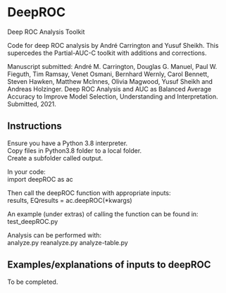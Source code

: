 # DeepROC
Deep ROC Analysis Toolkit

Code for deep ROC analysis by André Carrington and Yusuf Sheikh.  This supercedes the Partial-AUC-C toolkit with additions and corrections.

Manuscript submitted:
André M. Carrington, Douglas G. Manuel, Paul W. Fieguth, Tim Ramsay, Venet Osmani, Bernhard Wernly, Carol Bennett, Steven Hawken, Matthew McInnes, Olivia Magwood, Yusuf Sheikh and Andreas Holzinger. Deep ROC Analysis and AUC as Balanced Average Accuracy to Improve Model Selection, Understanding and Interpretation. Submitted, 2021.  
  
## Instructions
Ensure you have a Python 3.8 interpreter.  
Copy files in Python3.8 folder to a local folder.  
Create a subfolder called output.

In your code:  
import deepROC as ac  
  
Then call the deepROC function with appropriate inputs:  
results, EQresults = ac.deepROC(*kwargs)  
  
An example (under extras) of calling the function can be found in:  
test_deepROC.py  
  
Analysis can be performed with:  
analyze.py
reanalyze.py
analyze-table.py  

## Examples/explanations of inputs to deepROC
To be completed.  
